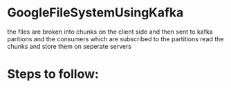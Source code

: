 # **GoogleFileSystemUsingKafka**
the files are broken into chunks on the client side and then sent to kafka paritions and the consumers which are subscribed to the partitions read the chunks and store them on seperate servers


# **Steps to follow:**

